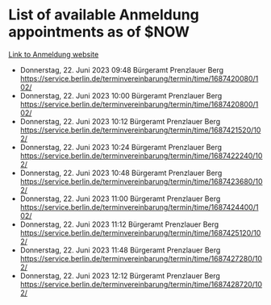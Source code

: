 # List of available Anmeldung appointments as of $NOW
[Link to Anmeldung website](https://service.berlin.de/terminvereinbarung/termin/tag.php?termin=1&anliegen[]=120686&dienstleisterlist=122210,122217,327316,122219,327312,122227,327314,122231,327346,122243,327348,122254,122252,329742,122260,329745,122262,329748,122271,327278,122273,327274,122277,327276,330436,122280,327294,122282,327290,122284,327292,122291,327270,122285,327266,122286,327264,122296,327268,150230,329760,122297,327286,122294,327284,122312,329763,122314,329775,122304,327330,122311,327334,122309,327332,317869,122281,327352,122279,329772,122283,122276,327324,122274,327326,122267,329766,122246,327318,122251,327320,122257,327322,122208,327298,122226,327300&herkunft=http%3A%2F%2Fservice.berlin.de%2Fdienstleistung%2F120686%2F)
- Donnerstag, 22. Juni 2023 09:48 Bürgeramt Prenzlauer Berg https://service.berlin.de/terminvereinbarung/termin/time/1687420080/102/
- Donnerstag, 22. Juni 2023 10:00 Bürgeramt Prenzlauer Berg https://service.berlin.de/terminvereinbarung/termin/time/1687420800/102/
- Donnerstag, 22. Juni 2023 10:12 Bürgeramt Prenzlauer Berg https://service.berlin.de/terminvereinbarung/termin/time/1687421520/102/
- Donnerstag, 22. Juni 2023 10:24 Bürgeramt Prenzlauer Berg https://service.berlin.de/terminvereinbarung/termin/time/1687422240/102/
- Donnerstag, 22. Juni 2023 10:48 Bürgeramt Prenzlauer Berg https://service.berlin.de/terminvereinbarung/termin/time/1687423680/102/
- Donnerstag, 22. Juni 2023 11:00 Bürgeramt Prenzlauer Berg https://service.berlin.de/terminvereinbarung/termin/time/1687424400/102/
- Donnerstag, 22. Juni 2023 11:12 Bürgeramt Prenzlauer Berg https://service.berlin.de/terminvereinbarung/termin/time/1687425120/102/
- Donnerstag, 22. Juni 2023 11:48 Bürgeramt Prenzlauer Berg https://service.berlin.de/terminvereinbarung/termin/time/1687427280/102/
- Donnerstag, 22. Juni 2023 12:12 Bürgeramt Prenzlauer Berg https://service.berlin.de/terminvereinbarung/termin/time/1687428720/102/
